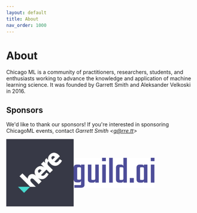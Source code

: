 ```yaml
---
layout: default
title: About
nav_order: 1000
---
```


# About

Chicago ML is a community of practitioners, researchers, students, and
enthusiasts working to advance the knowledge and application of
machine learning science. It was founded by Garrett Smith and
Aleksander Velkoski in 2016.

## Sponsors

We'd like to thank our sponsors! If you're interested in sponsoring
ChicagoML events, contact <i>Garrett Smith &lt;g@rre.tt&gt;</i>


<div style="display:flex;align-items:center">
<a href="https://here.com"><img src="/assets/images/here.jpg" style="height:180px" class="mr-6"></a>
<a href="https://guild.ai"><img src="/assets/images/guild.png" style="height:80px"></a>
</div>
